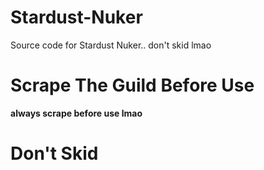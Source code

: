 # Stardust-Nuker
Source code for Stardust Nuker.. don't skid lmao

# Scrape The Guild Before Use
**always scrape before use lmao**

# Don't Skid 
